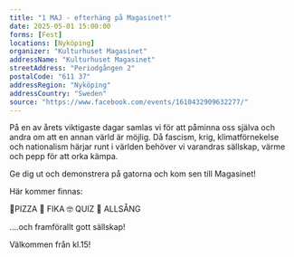 ```yaml
---
title: "1 MAJ - efterhäng på Magasinet!"
date: 2025-05-01 15:00:00
forms: [Fest]
locations: [Nyköping]
organizer: "Kulturhuset Magasinet"
addressName: "Kulturhuset Magasinet"
streetAddress: "Periodgången 2"
postalCode: "611 37"
addressRegion: "Nyköping"
addressCountry: "Sweden"
source: "https://www.facebook.com/events/1610432909632277/"
---
```

På en av årets viktigaste dagar samlas vi för att påminna oss själva och andra om att en annan värld är möjlig. Då fascism, krig, klimatförnekelse och nationalism härjar runt i världen behöver vi varandras sällskap, värme och pepp för att orka kämpa.

Ge dig ut och demonstrera på gatorna och kom sen till Magasinet!

Här kommer finnas:

🍕PIZZA
🎂 FIKA
🤓 QUIZ
🎼 ALLSÅNG

....och framförallt gott sällskap!

Välkommen från kl.15!